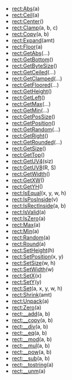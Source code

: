 - [rect:Abs](nil)(a)
- [rect:Ceil](nil)(a)
- [rect:Center](nil)()
- [rect:Clamp](nil)(a, b, c)
- [rect:Copy](nil)(a, b)
- [rect:Expand](nil)(amt)
- [rect:Floor](nil)(a)
- [rect:GetAbs](nil)(...)
- [rect:GetBottom](nil)()
- [rect:GetByteSize](nil)()
- [rect:GetCeiled](nil)(...)
- [rect:GetClamped](nil)(...)
- [rect:GetFloored](nil)(...)
- [rect:GetHeight](nil)()
- [rect:GetLeft](nil)()
- [rect:GetMax](nil)(...)
- [rect:GetMin](nil)(...)
- [rect:GetPosSize](nil)()
- [rect:GetPosition](nil)()
- [rect:GetRandom](nil)(...)
- [rect:GetRight](nil)()
- [rect:GetRounded](nil)(...)
- [rect:GetSize](nil)()
- [rect:GetTop](nil)()
- [rect:GetUV4](nil)(siz)
- [rect:GetUV8](nil)(R, S)
- [rect:GetWidth](nil)()
- [rect:GetXW](nil)()
- [rect:GetYH](nil)()
- [rect:IsEqual](nil)(x, y, w, h)
- [rect:IsPosInside](nil)(v)
- [rect:IsRectInside](nil)(a, b)
- [rect:IsValid](nil)(a)
- [rect:IsZero](nil)(a)
- [rect:Max](nil)(a)
- [rect:Min](nil)(a)
- [rect:Random](nil)(a)
- [rect:Round](nil)(a)
- [rect:SetHeight](nil)(h)
- [rect:SetPosition](nil)(x, y)
- [rect:SetSize](nil)(w, h)
- [rect:SetWidth](nil)(w)
- [rect:SetX](nil)(x)
- [rect:SetY](nil)(y)
- [rect:Set](nil)(a, x, y, w, h)
- [rect:Shrink](nil)(amt)
- [rect:Unpack](nil)(a)
- [rect:Zero](nil)(a)
- [rect:__add](nil)(a, b)
- [rect:__copy](nil)(a, b)
- [rect:__div](nil)(a, b)
- [rect:__eq](nil)(a, b)
- [rect:__mod](nil)(a, b)
- [rect:__mul](nil)(a, b)
- [rect:__pow](nil)(a, b)
- [rect:__sub](nil)(a, b)
- [rect:__tostring](nil)(a)
- [rect:__unm](nil)(a)